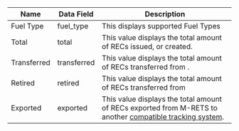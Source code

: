 | Name | Data Field  | Description  |
|---------------------------|--------------------------------------|-------------------------------------------------------------------------------------------------------------------------------------------------------|
|Fuel Type|fuel_type|This displays supported Fuel Types|
|Total|total|This value displays the total amount of RECs issued, or created.|
|Transferred|transferred|This value displays the total amount of RECs transferred from .|
|Retired|retired|This value displays the total amount of RECs transferred from|
|Exported|exported|This value displays the total amount of RECs exported from M-RETS to another [compatible tracking system](https://www.mrets.org/registries/).|
